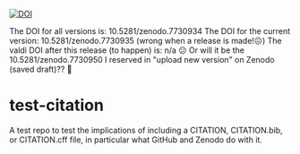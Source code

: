 [![DOI](https://zenodo.org/badge/613624864.svg)](https://zenodo.org/badge/latestdoi/613624864)

The DOI for all versions is: 10.5281/zenodo.7730934
The DOI for the current version: 10.5281/zenodo.7730935 (wrong when a release is made!😖)
The valdi DOI after this release (to happen) is: n/a 😕 Or will it be the 10.5281/zenodo.7730950 I reserved in "upload new version" on Zenodo (saved draft)?? 🤔

# test-citation
A test repo to test the implications of including a CITATION, CITATION.bib, or CITATION.cff file, in particular what GitHub and Zenodo do with it.
